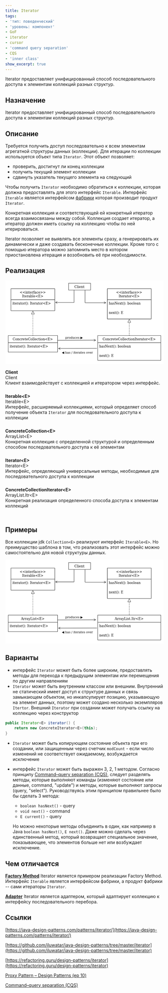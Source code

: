 ```yaml
---
title: Iterator
tags:
- 'тип: поведенческий'
- 'уровень: компонент'
- GoF
- iterator
- cursor
- 'command query separation'
- CQS
- 'inner class'
show_excerpt: true
---
```


Iterator предоставляет унифицированный способ последовательного доступа к
элементам коллекций разных структур.

<!--more-->

<style>
    .wrap {
        padding-bottom: 25px;
    }
</style>


## Назначение

Iterator предоставляет унифицированный способ последовательного доступа к
элементам коллекций разных структур.

## Описание

Требуется получить доступ последовательно к всем элементам агрегатной структуры
данных (коллекции). Для итерации по коллекции используется объект типа `Iterator`.
Этот объект позволяет:
* проверить, достигнут ли конец коллекции
* получить текущий элемент коллекции
* сдвинуть указатель текущего элемента на следующий

Чтобы получить `Iterator` необходимо обратиться к коллекции, которая
должна предоставлять для этого интерфейс `Iterable`. Интерфейс `Iterable`
является интерфейсом [фабрики](/2021/03/01/factory-method-gof.html)
которая производит продукт `Iterator`.

Конкретная коллекция и соответствующей ей конкретный итератор всегда взаимосвязаны
между собой. Коллекция создает итератор, а итератор должен иметь ссылку на коллекцию
чтобы по ней итерироваться.

Iterator позволяет не выявлять все элементы сразу, а генерировать их
динамически и даже создавать бесконечные коллекции. Кроме того с помощью итератора
можно запомнить место в котором приостановлена итерация и возобновить её при
необходимости.

## Реализация

<p align="center">
  <img src="/assets/images/iterator/iterator-uml-class-diagram.png" />
</p>

<div class="grid grid--px-0">
  <div class="cell cell--lg-4 cell--4"><b>Client</b></div>
  <div class="cell cell--auto">Client</div>
  <div class="cell cell--lg-12 wrap">Клиент взаимодействует с коллекцией и итератором через интерфейс.</div>

  <div class="cell cell--lg-4 cell--4"><b>Iterable&lt;E&gt;</b></div>
  <div class="cell cell--auto">Iterable&lt;E&gt;</div>
  <div class="cell cell--lg-12 wrap">Интерфейс, расширяемый коллекциями, который определяет способ получение объекта <code>Iterator</code> для последовательного доступа к коллекции</div>

  <div class="cell cell--lg-4 cell--4"><b>ConcreteCollection&lt;E&gt;</b></div>
  <div class="cell cell--auto">ArrayList&lt;E&gt;</div>
  <div class="cell cell--lg-12 wrap">Конкретная коллекция с определенной структурой и определенным способом последовательного доступа к её элементам</div>

  <div class="cell cell--lg-4 cell--4"><b>Iterator&lt;E&gt;</b></div>
  <div class="cell cell--auto">Iterator&lt;E&gt;</div>
  <div class="cell cell--lg-12 wrap">Интерфейс, определяющий универсальные методы, необходимые для последовательного доступа к коллекции</div>

  <div class="cell cell--lg-4 cell--4"><b>ConcreteCollectionIterator&lt;E&gt;</b></div>
  <div class="cell cell--auto">ArrayList.Itr&lt;E&gt;</div>
  <div class="cell cell--lg-12 wrap">Конкретная реализация определенного способа доступа к элементам коллекций</div>


</div>

## Примеры
Все коллекции jdk `Collection<E>` реализуют интерфейс `Iterable<E>`. Но преимущество
шаблона в том, что реализовать этот интерфейс можно самостоятельно для новой структуры
данных.
<p align="center">
  <img src="/assets/images/iterator/iterator-uml-class-diagram-example.png" />
</p>

## Варианты
* интерфейс `Iterator` может быть более широким, предоставлять методы для
  перехода к предыдущим элементам или перемещения по другим направлениям
* `Iterator` может быть внутренним классом или внешним. Внутренний не статический
  имеет доступ к структуре данных и связь замыкающем объектом, но инкапсулирует
  позицию, указывающую на элемент данных, поэтому может создано несколько экземпляров `Itertor`.
  Внешний `Iterator` при создании может получать ссылку на коллекцию через конструктор
```java
public Iterator<E> iterator() {
    return new ConcreteIterator<E>(this);
}
```
* `Iterator` может быть копирующем состояние объекта при его создании, или
  защищенным через счетчик `modCount` - если число изменений не соответствует
  ожидаемому, возбуждается исключение
* интерфейс `Iterator` может быть выражен 3, 2, 1 методом. Согласно принципу
  [Command–query separation (CQS)](https://en.wikipedia.org/wiki/Command%E2%80%93query_separation),
  следует разделять методы, которые выполняют команды (изменяют состояние или данные, command, "update")
  и методы, которые выполняют запросы (query, "select"). Руководствуясь этим принципом правильнее было
  бы сделать 3 метода:
  * `boolean hasNext()` - query
  * `void next()` - command
  * `E current()` - query

  Но можно некоторые методы объединить в один, как например в Java `boolean hasNext()`, `E next()`.
  Даже можно сделать через единственный метод, который возвращает специальное
    значение, показывающее, что элементов больше нет или возбуждает исключение.


## Чем отличается
**[Factory  Method](/2021/03/01/factory-method-gof.html)** Iterator является
примером реализации Factory Method. Интерфейс `Iterable` является интерфейсом
фабрики, а продукт фабрики -- сами итераторы `Iterator`.

**[Adapter](2021/01/24/adapter.html)** Iterator является адаптером, который
адаптирует коллекцию к интерфейсу последовательного перебора.


## Ссылки
[https://java-design-patterns.com/patterns/iterator/](https://java-design-patterns.com/patterns/iterator/)

[https://github.com/iluwatar/java-design-patterns/tree/master/iterator](https://github.com/iluwatar/java-design-patterns/tree/master/iterator)

[https://refactoring.guru/design-patterns/iterator](https://refactoring.guru/design-patterns/iterator)

[Proxy Pattern – Design Patterns (ep 10)](https://www.youtube.com/watch?v=NwaabHqPHeM&list=PLrhzvIcii6GNjpARdnO4ueTUAVR9eMBpc&index=10)

[Command–query separation (CQS)](https://en.wikipedia.org/wiki/Command%E2%80%93query_separation)
